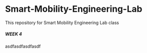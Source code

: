 # Smart-Mobility-Engineering-Lab
This repository for Smart Mobility Engineering Lab class 

##### WEEK 4 ########


asdfasdfasdfasdf
